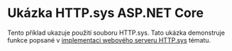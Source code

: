 # <a name="aspnet-core-httpsys-sample"></a>Ukázka HTTP.sys ASP.NET Core

Tento příklad ukazuje použití souboru HTTP.sys. Tato ukázka demonstruje funkce popsané v [implementaci webového serveru HTTP.sys](https://docs.microsoft.com/aspnet/core/fundamentals/servers/httpsys) tématu.
